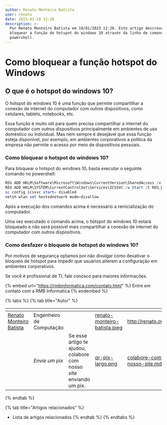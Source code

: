 ```yaml
---
author: Renato Monteiro Batista
user: renato
date: 2023-01-18 12:28
description: >-
  Por Renato Monteiro Batista em 18/01/2023 12:28. Este artigo descreve como
  bloquear a função de hotspot do windows 10 através da linha de comando do
  powershell.
---
```


# Como bloquear a função hotspot do Windows

## O que é o hotspot do windows 10?

O hotspot do windows 10 é uma função que permite compartilhar a conexão de internet do computador com outros dispositivos, como celulares, tablets, notebooks, etc.

Essa função é muito útil para quem precisa compartilhar a internet do computador com outros dispositivos principalmente em ambientes de uso doméstico ou individual. Mas nem sempre é desejável que essa função esteja disponível, por exemplo, em ambientes corporativos a política da empresa não permite o acesso por meio de dispositivos pessoais.

### Como bloquear o hotspot do windows 10?

Para bloquear o hotspot do windows 10, basta executar o seguinte comando no powershell:

```powershell
REG ADD HKLM\Software\Microsoft\Windows\CurrentVersion\SharedAccess /v EnableRebootPersistConnection /d 4 /f
REG ADD HKLM\SYSTEM\CurrentControlSet\Services\ICSSVC /v Start /t REG_DWORD /d 4 /f
sc config icssvc start= disabled
netsh wlan set hostednetwork mode=disallow
```

Após a execução dos comandos acima é necessário a reinicialização do computador.

Uma vez executado o comando acima, o hotspot do windows 10 estará bloqueado e não será possível mais compartilhar a conexão de internet do computador com outros dispositivos.

### Como desfazer o bloqueio de hotspot do windows 10?

Por motivos de segurança optamos por não divulgar como desativar o bloqueio de hotspot para impedir que usuários alterem a configuração em ambientes corporativos.

Se você é profissional de TI, fale conosco para maiores informações.

{% embed url="https://rmbinformatica.com/contato.html" %}
Entre em contato com a RMB Informatica
{% endembed %}

{% tabs %}
{% tab title="Autor" %}
<table data-card-size="large" data-view="cards"><thead><tr><th data-type="users" data-multiple></th><th></th><th></th><th data-hidden data-card-cover data-type="files"></th><th data-hidden data-card-target data-type="content-ref"></th></tr></thead><tbody><tr><td><a href="https://app.gitbook.com/u/80TKxE2AwmXcZvJ39blpOlo3yWp2">Renato Monteiro Batista</a></td><td>Engenheiro de Computação</td><td></td><td><a href="../../.gitbook/assets/renato-monteiro-batista.jpeg">renato-monteiro-batista.jpeg</a></td><td><a href="http://renato.ovh">http://renato.ovh</a></td></tr><tr><td></td><td><em>Envie um pix</em></td><td>Se esse artigo te ajudou, colabore com nosso site enviando um pix.</td><td><a href="../../.gitbook/assets/qr-pix-largo.png">qr-pix-largo.png</a></td><td><a href="../../colabore-com-nosso-site.md">colabore-com-nosso-site.md</a></td></tr></tbody></table>
{% endtab %}

{% tab title="Artigos relacionados" %}
* Lista de artigos relacionados
{% endtab %}
{% endtabs %}
